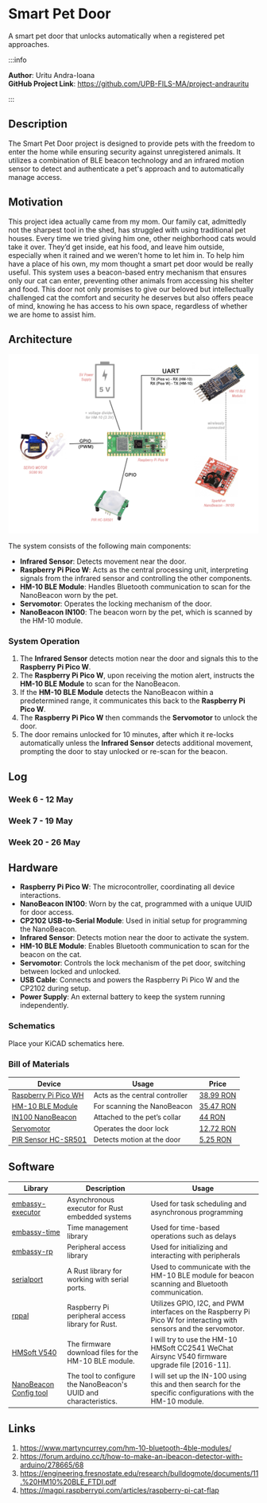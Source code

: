# Smart Pet Door    
A smart pet door that unlocks automatically when a registered pet approaches.

:::info 

**Author**: Uritu Andra-Ioana \
**GitHub Project Link**: https://github.com/UPB-FILS-MA/project-andrauritu

:::

## Description

The Smart Pet Door project is designed to provide pets with the freedom to enter the home while ensuring security against unregistered animals. It utilizes a combination of BLE beacon technology and an infrared motion sensor to detect and authenticate a pet's approach and to automatically manage access.
## Motivation

This project idea actually came from my mom. Our family cat, admittedly not the sharpest tool in the shed, has struggled with using traditional pet houses. Every time we tried giving him one, other neighborhood cats would take it over. They’d get inside, eat his food, and leave him outside, especially when it rained and we weren't home to let him in. To help him have a place of his own, my mom thought a smart pet door would be really useful. This system uses a beacon-based entry mechanism that ensures only our cat can enter, preventing other animals from accessing his shelter and food. This door not only promises to give our beloved but intellectually challenged cat the comfort and security he deserves but also offers peace of mind, knowing he has access to his own space, regardless of whether we are home to assist him.

## Architecture 
![Architecture](Architecture.jpg)
 
The system consists of the following main components:
- **Infrared Sensor**: Detects movement near the door.
- **Raspberry Pi Pico W**: Acts as the central processing unit, interpreting signals from the infrared sensor and controlling the other components.
- **HM-10 BLE Module**: Handles Bluetooth communication to scan for the NanoBeacon worn by the pet.
- **Servomotor**: Operates the locking mechanism of the door.
- **NanoBeacon IN100**: The beacon worn by the pet, which is scanned by the HM-10 module.

### System Operation
1. The **Infrared Sensor** detects motion near the door and signals this to the **Raspberry Pi Pico W**.
2. The **Raspberry Pi Pico W**, upon receiving the motion alert, instructs the **HM-10 BLE Module** to scan for the NanoBeacon.
3. If the **HM-10 BLE Module** detects the NanoBeacon within a predetermined range, it communicates this back to the **Raspberry Pi Pico W**.
4. The **Raspberry Pi Pico W** then commands the **Servomotor** to unlock the door.
5. The door remains unlocked for 10 minutes, after which it re-locks automatically unless the **Infrared Sensor** detects additional movement, prompting the door to stay unlocked or re-scan for the beacon.


## Log

<!-- write every week your progress here -->

### Week 6 - 12 May

### Week 7 - 19 May

### Week 20 - 26 May

## Hardware
- **Raspberry Pi Pico W**: The microcontroller, coordinating all device interactions.
- **NanoBeacon IN100**: Worn by the cat, programmed with a unique UUID for door access.
- **CP2102 USB-to-Serial Module**: Used in initial setup for programming the NanoBeacon.
- **Infrared Sensor**: Detects motion near the door to activate the system.
- **HM-10 BLE Module**: Enables Bluetooth communication to scan for the beacon on the cat.
- **Servomotor**: Controls the lock mechanism of the pet door, switching between locked and unlocked.
- **USB Cable**: Connects and powers the Raspberry Pi Pico W and the CP2102 during setup.
- **Power Supply**: An external battery to keep the system running independently.


### Schematics

Place your KiCAD schematics here.

### Bill of Materials

<!-- Fill out this table with all the hardware components that you might need.

The format is 
```
| [Device](link://to/device) | This is used ... | [price](link://to/store) |

```

-->

| Device | Usage | Price |
|--------|-------|-------|
| [Raspberry Pi Pico WH](https://www.raspberrypi.com/documentation/microcontrollers/raspberry-pi-pico.html) | Acts as the central controller | [38.99 RON](https://www.optimusdigital.ro/ro/placi-raspberry-pi/12395-raspberry-pi-pico-wh.html?search_query=pico+wh&results=32) |
| [HM-10 BLE Module](https://people.ece.cornell.edu/land/courses/ece4760/PIC32/uart/HM10/DSD%20TECH%20HM-10%20datasheet.pdf) | For scanning the NanoBeacon | [35.47 RON](https://cleste.ro/modul-bluetooth-4-0-ble.html) |
| [IN100 NanoBeacon](https://cdn.sparkfun.com/assets/3/d/5/5/1/IN100-Datasheet.pdf) | Attached to the pet’s collar | [44 RON](https://www.robofun.ro/wireless/breakout-sparkfun-nanobeacon-in100.html) |
| [Servomotor](https://datasheetspdf.com/pdf-down/S/G/9/SG90-TowerPro.pdf) | Operates the door lock | [12.72 RON](https://cleste.ro/motor-servo-sg90-9g.html) |
| [PIR Sensor HC-SR501](https://www.mpja.com/download/31227sc.pdf) | Detects motion at the door | [5.25 RON](https://www.robofun.ro/pir/hc-sr501-pir-motion-sensor-module-green.html) |



## Software

| Library | Description | Usage |
|---------|-------------|-------|
|[embassy-executor](https://docs.embassy.dev/embassy-executor/git/std/index.html)|Asynchronous executor for Rust embedded systems| Used for task scheduling and asynchronous programming|
|[embassy-time](https://embassy.dev/book/dev/time_keeping.html)|Time management library  |Used for time-based operations such as delays |
|[embassy-rp](https://docs.embassy.dev/embassy-rp/git/rp2040/index.html)| Peripheral access library |Used for initializing and interacting with peripherals |
| [serialport](https://github.com/serialport/serialport-rs) | A Rust library for working with serial ports. | Used to communicate with the HM-10 BLE module for beacon scanning and Bluetooth communication. |
| [rppal](https://docs.rs/rppal/latest/rppal/) | Raspberry Pi peripheral access library for Rust. | Utilizes GPIO, I2C, and PWM interfaces on the Raspberry Pi Pico W for interacting with sensors and the servomotor. |
| [HMSoft V540](http://www.jnhuamao.cn/download_rom_en.asp?id=) | The firmware download files for the HM-10 BLE module. | I will try to use the  HM-10 HMSoft CC2541 WeChat Airsync V540 firmware upgrade file [2016-11]. |
| [NanoBeacon Config tool](https://inplay-tech.com/nanobeacon-config-tool) | The tool to configure the NanoBeacon's UUID and characteristics. | I will set up the IN-100 using this and then search for the specific configurations with the HM-10 module. |

## Links

1. https://www.martyncurrey.com/hm-10-bluetooth-4ble-modules/
2. https://forum.arduino.cc/t/how-to-make-an-ibeacon-detector-with-arduino/278665/68
3. https://engineering.fresnostate.edu/research/bulldogmote/documents/11.%20HM10%20BLE_FTDI.pdf
4. https://magpi.raspberrypi.com/articles/raspberry-pi-cat-flap